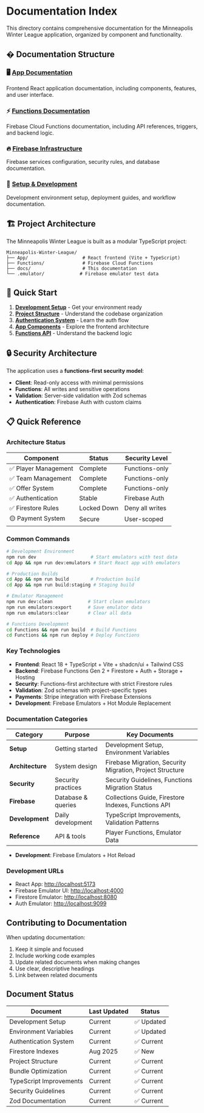 # Documentation Index

This directory contains comprehensive documentation for the Minneapolis Winter League application, organized by component and functionality.

## � Documentation Structure

### 🖥️ [App Documentation](./app/)

Frontend React application documentation, including components, features, and user interface.

### ⚡ [Functions Documentation](./functions/)

Firebase Cloud Functions documentation, including API references, triggers, and backend logic.



### 🔥 [Firebase Infrastructure](./firebase/)

Firebase services configuration, security rules, and database documentation.

### 🚀 [Setup & Development](./setup/)

Development environment setup, deployment guides, and workflow documentation.

## 🏗️ Project Architecture

The Minneapolis Winter League is built as a modular TypeScript project:

```
Minneapolis-Winter-League/
├── App/                    # React frontend (Vite + TypeScript)
├── Functions/              # Firebase Cloud Functions
├── docs/                   # This documentation
└── .emulator/             # Firebase emulator test data
```

## 🚀 Quick Start

1. **[Development Setup](./setup/DEVELOPMENT_SETUP.md)** - Get your environment ready
2. **[Project Structure](./PROJECT_STRUCTURE.md)** - Understand the codebase organization
3. **[Authentication System](./firebase/AUTHENTICATION_SYSTEM.md)** - Learn the auth flow
4. **[App Components](./app/)** - Explore the frontend architecture
5. **[Functions API](./functions/)** - Understand the backend logic

## 🔒 Security Architecture

The application uses a **functions-first security model**:

- **Client**: Read-only access with minimal permissions
- **Functions**: All writes and sensitive operations
- **Validation**: Server-side validation with Zod schemas
- **Authentication**: Firebase Auth with custom claims

## 📋 Quick Reference

### Architecture Status

| Component            | Status      | Security Level  |
| -------------------- | ----------- | --------------- |
| ✅ Player Management | Complete    | Functions-only  |
| ✅ Team Management   | Complete    | Functions-only  |
| ✅ Offer System      | Complete    | Functions-only  |
| ✅ Authentication    | Stable      | Firebase Auth   |
| ✅ Firestore Rules   | Locked Down | Deny all writes |
| 🟡 Payment System    | Secure      | User-scoped     |

### Common Commands

```bash
# Development Environment
npm run dev                    # Start emulators with test data
cd App && npm run dev:emulators # Start React app with emulators

# Production Builds
cd App && npm run build        # Production build
cd App && npm run build:staging # Staging build

# Emulator Management
npm run dev:clean             # Start clean emulators
npm run emulators:export      # Save emulator data
npm run emulators:clear       # Clear all data

# Functions Development
cd Functions && npm run build  # Build Functions
cd Functions && npm run deploy # Deploy Functions
```

### Key Technologies

- **Frontend**: React 18 + TypeScript + Vite + shadcn/ui + Tailwind CSS
- **Backend**: Firebase Functions Gen 2 + Firestore + Auth + Storage + Hosting
- **Security**: Functions-first architecture with strict Firestore rules
- **Validation**: Zod schemas with project-specific types
- **Payments**: Stripe integration with Firebase Extensions
- **Development**: Firebase Emulators + Hot Module Replacement

### Documentation Categories

| Category         | Purpose            | Key Documents                                             |
| ---------------- | ------------------ | --------------------------------------------------------- |
| **Setup**        | Getting started    | Development Setup, Environment Variables                  |
| **Architecture** | System design      | Firebase Migration, Security Migration, Project Structure |
| **Security**     | Security practices | Security Guidelines, Functions Migration Status           |
| **Firebase**     | Database & queries | Collections Guide, Firestore Indexes, Functions API       |
| **Development**  | Daily development  | TypeScript Improvements, Validation Patterns              |
| **Reference**    | API & tools        | Player Functions, Emulator Data           |

- **Development**: Firebase Emulators + Hot Reload

### Development URLs

- React App: <http://localhost:5173>
- Firebase Emulator UI: <http://localhost:4000>
- Firestore Emulator: <http://localhost:8080>
- Auth Emulator: <http://localhost:9099>

## Contributing to Documentation

When updating documentation:

1. Keep it simple and focused
2. Include working code examples
3. Update related documents when making changes
4. Use clear, descriptive headings
5. Link between related documents

## Document Status

| Document                | Last Updated | Status     |
| ----------------------- | ------------ | ---------- |
| Development Setup       | Current      | ✅ Updated |
| Environment Variables   | Current      | ✅ Updated |
| Authentication System   | Current      | ✅ Current |
| Firestore Indexes       | Aug 2025     | ✅ New     |
| Project Structure       | Current      | ✅ Current |
| Bundle Optimization     | Current      | ✅ Current |
| TypeScript Improvements | Current      | ✅ Current |
| Security Guidelines     | Current      | ✅ Current |
| Zod Documentation       | Current      | ✅ Current |
